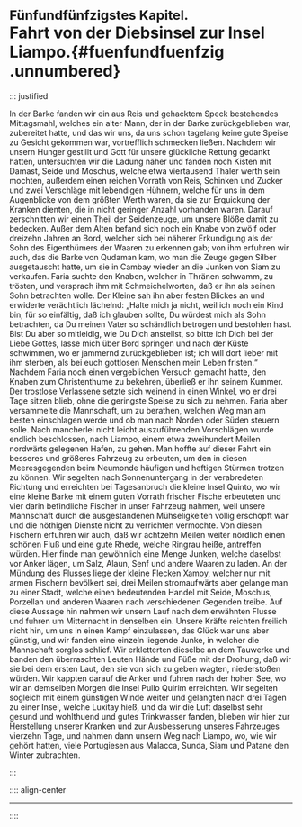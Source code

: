 # <small>Fünfundfünfzigstes Kapitel.</small><br />Fahrt von der Diebsinsel zur Insel Liampo.{#fuenfundfuenfzig .unnumbered}

::: justified

In der Barke fanden wir ein aus Reis und gehacktem Speck bestehendes
Mittagsmahl, welches ein alter Mann, der in der Barke zurückgeblieben war,
zubereitet hatte, und das wir uns, da uns schon tagelang keine gute Speise zu
Gesicht gekommen war, vortrefflich schmecken ließen. Nachdem wir unsern Hunger
gestillt und Gott für unsere glückliche Rettung gedankt hatten, untersuchten wir
die Ladung näher und fanden noch Kisten mit Damast, Seide und Moschus, welche
etwa viertausend Thaler werth sein mochten, außerdem einen reichen Vorrath von
Reis, Schinken und Zucker und zwei Verschläge mit lebendigen Hühnern, welche für
uns in dem Augenblicke von dem größten Werth waren, da sie zur Erquickung der
Kranken dienten, die in nicht geringer Anzahl vorhanden waren. Darauf
zerschnitten wir einen Theil der Seidenzeuge, um unsere Blöße damit zu bedecken.
Außer dem Alten befand sich noch ein Knabe von zwölf oder dreizehn Jahren an
Bord, welcher sich bei näherer Erkundigung als der Sohn des Eigenthümers der
Waaren zu erkennen gab; von ihm erfuhren wir auch, das die Barke von Qudaman
kam, wo man die Zeuge gegen Silber ausgetauscht hatte, um sie in Cambay wieder
an die Junken von Siam zu verkaufen. Faria suchte den Knaben, welcher in Thränen
schwamm, zu trösten, und versprach ihm mit Schmeichelworten, daß er ihn als
seinen Sohn betrachten wolle. Der Kleine sah ihn aber festen Blickes an und
erwiderte verächtlich lächelnd: „Halte mich ja nicht, weil ich noch ein Kind
bin, für so einfältig, daß ich glauben sollte, Du würdest mich als Sohn
betrachten, da Du meinen Vater so schändlich betrogen und bestohlen hast. Bist
Du aber so mitleidig, wie Du Dich anstellst, so bitte ich Dich bei der Liebe
Gottes, lasse mich über Bord springen und nach der Küste schwimmen, wo er
jammernd zurückgeblieben ist; ich will dort lieber mit ihm sterben, als bei euch
gottlosen Menschen mein Leben fristen.“ Nachdem Faria noch einen vergeblichen
Versuch gemacht hatte, den Knaben zum Christenthume zu bekehren, überließ er ihn
seinem Kummer. Der trostlose Verlassene setzte sich weinend in einen Winkel, wo
er drei Tage sitzen blieb, ohne die geringste Speise zu sich zu nehmen. Faria
aber versammelte die Mannschaft, um zu berathen, welchen Weg man am besten
einschlagen werde und ob man nach Norden oder Süden steuern solle. Nach
mancherlei nicht leicht auszuführenden Vorschlägen wurde endlich beschlossen,
nach Liampo, einem etwa zweihundert Meilen nordwärts gelegenen Hafen, zu gehen.
Man hoffte auf dieser Fahrt ein besseres und größeres Fahrzeug zu erbeuten, um
den in diesen Meeresgegenden beim Neumonde häufigen und heftigen Stürmen trotzen
zu können. Wir segelten nach Sonnenuntergang in der verabredeten Richtung und
erreichten bei Tagesanbruch die kleine Insel Quinto, wo wir eine kleine Barke
mit einem guten Vorrath frischer Fische erbeuteten und vier darin befindliche
Fischer in unser Fahrzeug nahmen, weil unsere Mannschaft durch die
ausgestandenen Mühseligkeiten völlig erschöpft war und die nöthigen Dienste
nicht zu verrichten vermochte. Von diesen Fischern erfuhren wir auch, daß wir
achtzehn Meilen weiter nördlich einen schönen Fluß und eine gute Rhede, welche
Ringrau heiße, antreffen würden. Hier finde man gewöhnlich eine Menge Junken,
welche daselbst vor Anker lägen, um Salz, Alaun, Senf und andere Waaren zu
laden. An der Mündung des Flusses liege der kleine Flecken Xamoy, welcher nur
mit armen Fischern bevölkert sei, drei Meilen stromaufwärts aber gelange man zu
einer Stadt, welche einen bedeutenden Handel mit Seide, Moschus, Porzellan und
anderen Waaren nach verschiedenen Gegenden treibe. Auf diese Aussage hin nahmen
wir unsern Lauf nach dem erwähnten Flusse und fuhren um Mitternacht in denselben
ein. Unsere Kräfte reichten freilich nicht hin, um uns in einen Kampf
einzulassen, das Glück war uns aber günstig, und wir fanden eine einzeln
liegende Junke, in welcher die Mannschaft sorglos schlief. Wir erkletterten
dieselbe an dem Tauwerke und banden den überraschten Leuten Hände und Füße mit
der Drohung, daß wir sie bei dem ersten Laut, den sie von sich zu geben wagten,
niederstoßen würden. Wir kappten darauf die Anker und fuhren nach der hohen See,
wo wir an demselben Morgen die Insel Pullo Quirim erreichten. Wir segelten
sogleich mit einem günstigen Winde weiter und gelangten nach drei Tagen zu einer
Insel, welche Luxitay hieß, und da wir die Luft daselbst sehr gesund und
wohlthuend und gutes Trinkwasser fanden, blieben wir hier zur Herstellung
unserer Kranken und zur Ausbesserung unseres Fahrzeuges vierzehn Tage, und
nahmen dann unsern Weg nach Liampo, wo, wie wir gehört hatten, viele Portugiesen
aus Malacca, Sunda, Siam und Patane den Winter zubrachten.

:::


:::: align-center
****
::::

